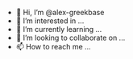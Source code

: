 - 👋 Hi, I’m @alex-greekbase
- 👀 I’m interested in ...
- 🌱 I’m currently learning ...
- 💞️ I’m looking to collaborate on ...
- 📫 How to reach me ...

<!---
alex-greekbase/alex-greekbase is a ✨ special ✨ repository because its `README.md` (this file) appears on your GitHub profile.
You can click the Preview link to take a look at your changes.
--->

